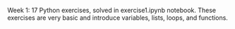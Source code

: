 Week 1: 17 Python exercises, solved in exercise1.ipynb notebook. 
These exercises are very basic and introduce variables, lists, loops, and functions.